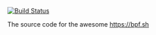 [![Build Status](https://travis-ci.org/dalehamel/bpf.sh.svg?branch=master)](https://travis-ci.org/dalehamel/bpf.sh)

The source code for the awesome https://bpf.sh
